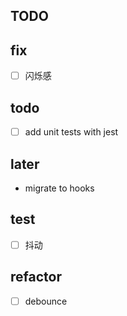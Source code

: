 ## TODO

## fix

-[ ] 闪烁感

## todo

-[ ] add unit tests with jest

## later

- migrate to hooks

## test

-[ ] 抖动

## refactor

-[ ] debounce
